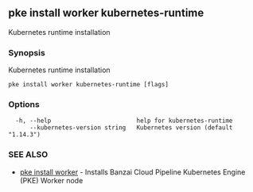 ## pke install worker kubernetes-runtime

Kubernetes runtime installation

### Synopsis

Kubernetes runtime installation

```
pke install worker kubernetes-runtime [flags]
```

### Options

```
  -h, --help                        help for kubernetes-runtime
      --kubernetes-version string   Kubernetes version (default "1.14.3")
```

### SEE ALSO

* [pke install worker](pke_install_worker.md)	 - Installs Banzai Cloud Pipeline Kubernetes Engine (PKE) Worker node

